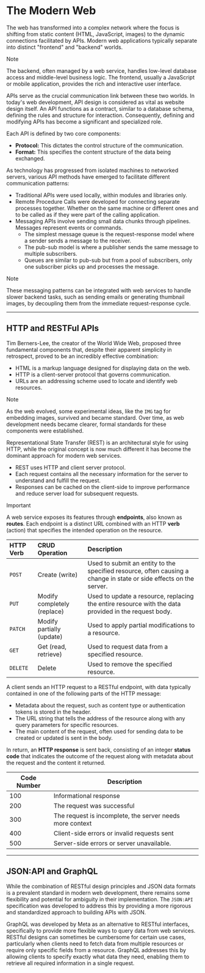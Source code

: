 # The Modern Web

The web has transformed into a complex network where the focus is shifting from static content (HTML, JavaScript, images) to the dynamic connections facilitated by APIs. Modern web applications typically separate into distinct "frontend" and "backend" worlds.

> [!NOTE]
> The backend, often managed by a web service, handles low-level database access and middle-level business logic. The frontend, usually a JavaScript or mobile application, provides the rich and interactive user interface.

APIs serve as the crucial communication link between these two worlds. In today's web development, API design is considered as vital as website design itself. An API functions as a contract, similar to a database schema, defining the rules and structure for interaction. Consequently, defining and modifying APIs has become a significant and specialized role.

Each API is defined by two core components:

- **Protocol:** This dictates the control structure of the communication.
- **Format:** This specifies the content structure of the data being exchanged.

As technology has progressed from isolated machines to networked servers, various API methods have emerged to facilitate different communication patterns:

- Traditional APIs were used locally, within modules and libraries only.
- Remote Procedure Calls were developed for connecting separate processes together. Whether on the same machine or different ones and to be called as if they were part of the calling application.
- Messaging APIs involve sending small data chunks through pipelines. Messages represent events or commands.
  - The simplest message queue is the request-response model where a sender sends a message to the receiver.
  - The pub-sub model is where a publisher sends the same message to multiple subscribers.
  - Queues are similar to pub-sub but from a pool of subscribers, only one subscriber picks up and processes the message.

> [!NOTE]
> These messaging patterns can be integrated with web services to handle slower backend tasks, such as sending emails or generating thumbnail images, by decoupling them from the immediate request-response cycle.

---

## HTTP and RESTFul APIs

Tim Berners-Lee, the creator of the World Wide Web, proposed three fundamental components that, despite their apparent simplicity in retrospect, proved to be an incredibly effective combination:

- HTML is a markup language designed for displaying data on the web.
- HTTP is a client-server protocol that governs communication.
- URLs are an addressing scheme used to locate and identify web resources.

> [!NOTE]
> As the web evolved, some experimental ideas, like the `IMG` tag for embedding images, survived and became standard. Over time, as web development needs became clearer, formal standards for these components were established.

Representational State Transfer (REST) is an architectural style for using HTTP, while the original concept is now much different it has become the dominant approach for modern web services.

- REST uses HTTP and client server protocol.
- Each request contains all the necessary information for the server to understand and fulfill the request.
- Responses can be cached on the client-side to improve performance and reduce server load for subsequent requests.

> [!IMPORTANT]
> A web service exposes its features through **endpoints**, also known as **routes**. Each endpoint is a distinct URL combined with an HTTP **verb** (action) that specifies the intended operation on the resource.

| HTTP Verb | CRUD Operation              | Description                                                                                                        |
| :-------- | :-------------------------- | :----------------------------------------------------------------------------------------------------------------- |
| `POST`    | Create (write)              | Used to submit an entity to the specified resource, often causing a change in state or side effects on the server. |
| `PUT`     | Modify completely (replace) | Used to update a resource, replacing the entire resource with the data provided in the request body.               |
| `PATCH`   | Modify partially (update)   | Used to apply partial modifications to a resource.                                                                 |
| `GET`     | Get (read, retrieve)        | Used to request data from a specified resource.                                                                    |
| `DELETE`  | Delete                      | Used to remove the specified resource.                                                                             |

A client sends an HTTP request to a RESTful endpoint, with data typically contained in one of the following parts of the HTTP message:

- Metadata about the request, such as content type or authentication tokens is stored in the header.
- The URL string that tells the address of the resource along with any query parameters for specific resources.
- The main content of the request, often used for sending data to be created or updated is sent in the body.

In return, an **HTTP response** is sent back, consisting of an integer **status code** that indicates the outcome of the request along with metadata about the request and the content it returned.

| Code Number | Description                                              |
| ----------- | -------------------------------------------------------- |
| 100         | Informational response                                   |
| 200         | The request was successful                               |
| 300         | The request is incomplete, the server needs more context |
| 400         | Client-side errors or invalid requests sent              |
| 500         | Server-side errors or server unavailable.                |

---

## JSON:API and GraphQL

While the combination of RESTful design principles and JSON data formats is a prevalent standard in modern web development, there remains some flexibility and potential for ambiguity in their implementation. The `JSON:API` specification was developed to address this by providing a more rigorous and standardized approach to building APIs with JSON.

GraphQL was developed by Meta as an alternative to RESTful interfaces, specifically to provide more flexible ways to query data from web services. RESTful designs can sometimes be cumbersome for certain use cases, particularly when clients need to fetch data from multiple resources or require only specific fields from a resource. GraphQL addresses this by allowing clients to specify exactly what data they need, enabling them to retrieve all required information in a single request.
